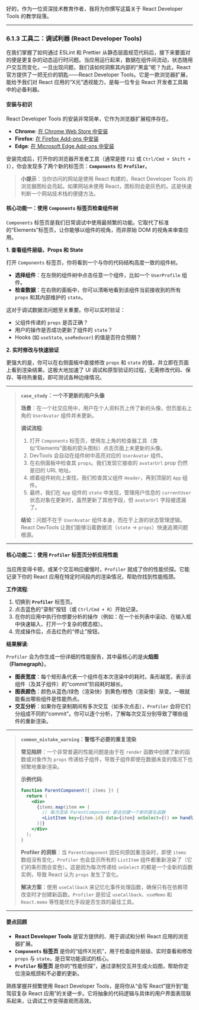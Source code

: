 好的，作为一位资深技术教育作者，我将为你撰写这篇关于 React Developer Tools 的教学段落。

---

### 6.1.3 工具二：调试利器 (React Developer Tools)

在我们掌握了如何通过 ESLint 和 Prettier 从静态层面规范代码后，接下来要面对的便是更复杂的动态运行时问题。当应用运行起来，数据在组件间流动，状态随用户交互而变化，一旦出现问题，我们该如何洞察其内部的“黑盒”呢？为此，React 官方提供了一把无价的钥匙——React Developer Tools。它是一款浏览器扩展，能给予我们对 React 应用的“X光”透视能力，是每一位专业 React 开发者工具箱中的必备利器。

#### 安装与初识

React Developer Tools 的安装非常简单，它作为浏览器扩展程序存在。

-   **Chrome**: [在 Chrome Web Store 中安装](https://chrome.google.com/webstore/detail/react-developer-tools/fmkadmapgofadopljbjfkapdkoienihi)
-   **Firefox**: [在 Firefox Add-ons 中安装](https://addons.mozilla.org/en-US/firefox/addon/react-devtools/)
-   **Edge**: [在 Microsoft Edge Add-ons 中安装](https://microsoftedge.microsoft.com/addons/detail/react-developer-tools/gpphkfbcpidddadnkolkpfckpihlkkil)

安装完成后，打开你的浏览器开发者工具（通常是按 `F12` 或 `Ctrl/Cmd + Shift + I`），你会发现多了两个新的标签页：**`Components`** 和 **`Profiler`**。




> **小提示**：当你访问的网站是使用 React 构建的，React Developer Tools 的浏览器图标会亮起。如果网站未使用 React，图标则会是灰色的。这是快速判断一个网站技术栈的便捷方法。

#### 核心功能一：使用 `Components` 标签页检查组件树

`Components` 标签页是我们日常调试中使用最频繁的功能。它取代了标准的“Elements”标签页，让你能够以组件的视角，而非原始 DOM 的视角来审查应用。

**1. 查看组件层级、Props 和 State**

打开 `Components` 标签页，你将看到一个与你的代码结构高度一致的组件树。

-   **选择组件**：在左侧的组件树中点击任意一个组件，比如一个 `UserProfile` 组件。
-   **检查数据**：在右侧的面板中，你可以清晰地看到该组件当前接收到的所有 `props` 和其内部维护的 `state`。




这对于调试数据流问题至关重要。你可以实时验证：
*   父组件传递的 `props` 是否正确？
*   用户的操作是否成功更新了组件的 `state`？
*   Hooks (如 `useState`, `useReducer`) 的值是否符合预期？

**2. 实时修改与快速验证**

更强大的是，你可以在右侧面板中直接修改 `props` 和 `state` 的值，并立即在页面上看到渲染结果。这极大地加速了 UI 调试和原型验证的过程，无需修改代码、保存、等待热重载，即可测试各种边缘情况。

***

> **`case_study`：一个不更新的用户头像**
>
> **场景**：在一个社交应用中，用户在个人资料页上传了新的头像，但页面右上角的 `UserAvatar` 组件并未更新。
>
> **调试流程**:
> 1.  打开 `Components` 标签页，使用左上角的检查器工具（类似“Elements”面板的箭头图标）点击页面上未更新的头像。
> 2.  DevTools 会自动在组件树中高亮对应的 `UserAvatar` 组件。
> 3.  在右侧面板中检查其 `props`。我们发现它接收的 `avatarUrl` prop 仍然是旧的 URL 地址。
> 4.  顺着组件树向上查找，我们检查其父组件 `Header`，再到顶层的 `App` 组件。
> 5.  最终，我们在 `App` 组件的 `state` 中发现，管理用户信息的 `currentUser` 状态对象在更新时，虽然更新了其他字段，但 `avatarUrl` 字段被遗漏了。
>
> **结论**：问题不在于 `UserAvatar` 组件本身，而在于上游的状态管理逻辑。React DevTools 让我们能够沿着数据流（`state` -> `props`）快速追溯问题根源。

***

#### 核心功能二：使用 `Profiler` 标签页分析应用性能

当应用变得卡顿，或某个交互响应缓慢时，`Profiler` 就成了你的性能侦探。它能记录下你的 React 应用在特定时间段内的渲染情况，帮助你找到性能瓶颈。

**工作流程**:

1.  切换到 **`Profiler`** 标签页。
2.  点击蓝色的“录制”按钮（或 `Ctrl/Cmd + R`）开始记录。
3.  在你的应用中执行你想要分析的操作（例如：在一个长列表中滚动、在输入框中快速输入、打开一个复杂的模态框）。
4.  完成操作后，点击红色的“停止”按钮。

**结果解读**:

`Profiler` 会为你生成一份详细的性能报告，其中最核心的是**火焰图（Flamegraph）**。




*   **图表宽度**：每个矩形条代表一个组件在本次渲染中的耗时。条形越宽，表示该组件（及其子组件）的“commit”阶段耗时越长。
*   **图表颜色**：颜色从蓝色/绿色（渲染快）到黄色/橙色（渲染慢）渐变。一眼就能看出哪些组件是性能热点。
*   **交互分析**：如果你在录制期间有多次交互（如多次点击），`Profiler` 会将它们分组成不同的“commit”。你可以逐个分析，了解每次交互分别导致了哪些组件的重新渲染。

***

> **`common_mistake_warning`：警惕不必要的重复渲染**
>
> **常见陷阱**：一个非常普遍的性能问题是由于在 `render` 函数中创建了新的函数或对象作为 `props` 传递给子组件，导致子组件即使在数据未变的情况下也频繁地重新渲染。
>
> **示例代码**:
> ```jsx
> function ParentComponent({ items }) {
>   return (
>     <div>
>       {items.map(item => (
>         // 每次渲染 ParentComponent 都会创建一个新的匿名函数
>         <ListItem key={item.id} data={item} onSelect={() => handleSelect(item.id)} />
>       ))}
>     </div>
>   );
> }
> ```
> **Profiler 的洞察**：当 `ParentComponent` 因任何原因重渲染时，即使 `items` 数组没有变化，`Profiler` 也会显示所有的 `ListItem` 组件都重新渲染了（它们的条形图会变色）。这是因为每次传递给 `onSelect` 的都是一个全新的函数实例，导致 React 认为 `props` 发生了变化。
>
> **解决方案**：使用 `useCallback` 来记忆化事件处理函数，确保只有在依赖项改变时才创建新函数。`Profiler` 是验证 `useCallback`、`useMemo` 和 `React.memo` 等性能优化手段是否生效的最佳工具。

***

#### 要点回顾

*   **React Developer Tools** 是官方提供的、用于调试和分析 React 应用的浏览器扩展。
*   **`Components` 标签页** 是你的“组件X光机”，用于检查组件层级、实时查看和修改 `props` 与 `state`，是日常功能调试的核心。
*   **`Profiler` 标签页** 是你的“性能侦探”，通过录制交互并生成火焰图，帮助你定位渲染瓶颈和不必要的更新。

熟练掌握并频繁使用 React Developer Tools，是将你从“会写 React”提升到“能驾驭复杂 React 应用”的关键一步。它将抽象的代码逻辑与具体的用户界面表现联系起来，让调试工作变得直观而高效。